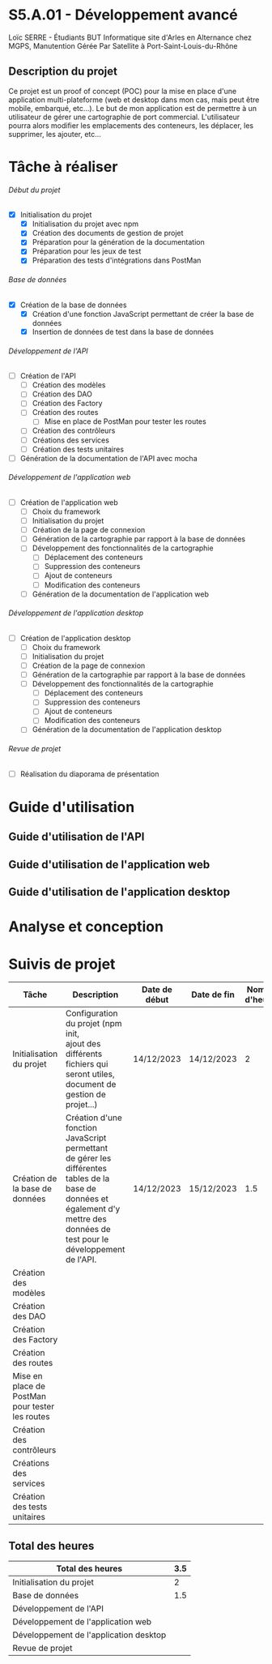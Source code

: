 # S5.A.01 - Développement avancé

Loïc SERRE - Étudiants BUT Informatique site d'Arles en Alternance chez MGPS, Manutention Gérée Par Satellite à Port-Saint-Louis-du-Rhône

## Description du projet

Ce projet est un proof of concept (POC) pour la mise en place d'une application multi-plateforme (web et desktop dans mon cas, mais peut être mobile, embarqué, etc...).
Le but de mon application est de permettre à un utilisateur de gérer une cartographie de port commercial.
L'utilisateur pourra alors modifier les emplacements des conteneurs, les déplacer, les supprimer, les ajouter, etc...

# Tâche à réaliser

###### Début du projet

- [X] Initialisation du projet
  - [X] Initialisation du projet avec npm
  - [X] Création des documents de gestion de projet
  - [X] Préparation pour la génération de la documentation
  - [X] Préparation pour les jeux de test
  - [X] Préparation des tests d'intégrations dans PostMan

###### Base de données

- [X] Création de la base de données
  - [X] Création d'une fonction JavaScript permettant de créer la base de données
  - [X] Insertion de données de test dans la base de données

###### Développement de l'API

- [ ] Création de l'API
  - [ ] Création des modèles
  - [ ] Création des DAO
  - [ ] Création des Factory
  - [ ] Création des routes
    - [ ] Mise en place de PostMan pour tester les routes
  - [ ] Création des contrôleurs
  - [ ] Créations des services
  - [ ] Création des tests unitaires
- [ ] Génération de la documentation de l'API avec mocha

###### Développement de l'application web

- [ ] Création de l'application web
  - [ ] Choix du framework
  - [ ] Initialisation du projet
  - [ ] Création de la page de connexion
  - [ ] Génération de la cartographie par rapport à la base de données
  - [ ] Développement des fonctionnalités de la cartographie
    - [ ] Déplacement des conteneurs
    - [ ] Suppression des conteneurs
    - [ ] Ajout de conteneurs
    - [ ] Modification des conteneurs
  - [ ] Génération de la documentation de l'application web

###### Développement de l'application desktop

- [ ] Création de l'application desktop
  - [ ] Choix du framework
  - [ ] Initialisation du projet
  - [ ] Création de la page de connexion
  - [ ] Génération de la cartographie par rapport à la base de données
  - [ ] Développement des fonctionnalités de la cartographie
    - [ ] Déplacement des conteneurs
    - [ ] Suppression des conteneurs
    - [ ] Ajout de conteneurs
    - [ ] Modification des conteneurs
  - [ ] Génération de la documentation de l'application desktop

###### Revue de projet

- [ ] Réalisation du diaporama de présentation

# Guide d'utilisation

## Guide d'utilisation de l'API

## Guide d'utilisation de l'application web

## Guide d'utilisation de l'application desktop

# Analyse et conception

# Suivis de projet

| Tâche                                          | Description                                                                                                                                                                                 | Date de début | Date de fin | Nombre d'heures |
| ----------------------------------------------- | ------------------------------------------------------------------------------------------------------------------------------------------------------------------------------------------- | -------------- | ----------- | --------------- |
| Initialisation du projet                        | Configuration du projet (npm init,<br />ajout des différents fichiers qui seront utiles, document de gestion de projet...)                                                                 | 14/12/2023     | 14/12/2023  | 2               |
| Création de la base de données                | Création d'une fonction JavaScript permettant<br />de gérer les différentes tables de la base de données et également d'y mettre des données de test pour le développement de l'API. | 14/12/2023     | 15/12/2023  | 1.5             |
| Création des modèles                          |                                                                                                                                                                                             |                |             |                 |
| Création des DAO                               |                                                                                                                                                                                             |                |             |                 |
| Création des Factory                           |                                                                                                                                                                                             |                |             |                 |
| Création des routes                            |                                                                                                                                                                                             |                |             |                 |
| Mise en place de PostMan pour tester les routes |                                                                                                                                                                                             |                |             |                 |
| Création des contrôleurs                      |                                                                                                                                                                                             |                |             |                 |
| Créations des services                         |                                                                                                                                                                                             |                |             |                 |
| Création des tests unitaires                   |                                                                                                                                                                                             |                |             |                 |

## Total des heures

| Total des heures                        | 3.5 |
| --------------------------------------- | --- |
| Initialisation du projet                | 2   |
| Base de données                        | 1.5 |
| Développement de l'API                 |     |
| Développement de l'application web     |     |
| Développement de l'application desktop |     |
| Revue de projet                         |     |
